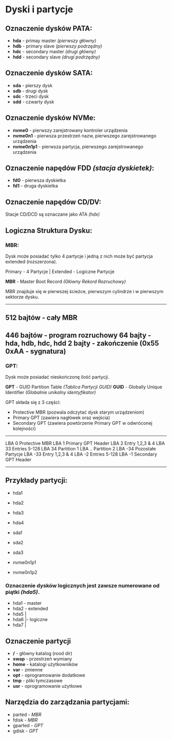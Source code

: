 # Dyski i partycje

## Oznaczenie dysków **PATA**:

-   **hda** - primay master *(pierwszy główny)*
-   **hdb** - primary slave *(pierwszy podrzędny)*
-   **hdc** - secondary master *(drugi główny)*
-   **hdd** - secondary slave *(drugi podrzędny)*

## Oznaczenie dysków **SATA**:

-   **sda** - pierszy dysk
-   **sdb** - drugi dysk
-   **sdc** - trzeci dysk
-   **sdd** - czwarty dysk

## Oznaczenie dysków **NVMe**:

-   **nvme0** - pierwszy zarejstrowany kontroler urządzenia
-   **nvme0n1** - pierwsza przestrzeń nazw, pierwszego zarejstrowanego
    urządzenia
-   **nvme0n1p1** - pierwsza partycja, pierwszego zarejstrowanego
    urządzenia

## Oznaczenie napędów **FDD** *(stacja dyskietek)*:

-   **fd0** - pierwsza dyskietka
-   **fd1** - druga dyskietka

## Oznaczenie napędów **CD/DV**:

Stacje CD/DCD są oznaczane jako ATA *(hdx)*

## Logiczna Struktura Dysku:

### MBR:

Dysk może posiadać tylko 4 partycje i jedną z nich może być partycja
extended (rozszerzona).

Primary - 4 Partycje \| Extended - Logiczne Partycje

**MBR** - Master Boot Record *(Główny Rekord Rozruchowy)*

MBR znajduje się w pierwszej ścieżce, pierwszym cylindrze i w pierwszym
sektorze dysku.

  -----------------------------------------------
  512 bajtów - cały MBR
  ---------------------------------------------
  446 bajtów - program rozruchowy
  64 bajty - hda, hdb, hdc, hdd
  2 bajty - zakończenie (0x55 0xAA - sygnatura)
  -----------------------------------------------

### GPT:

Dysk może posiadać nieskończonę ilość partycji.

**GPT** - GUID Partition Table *(Tablica Partycji GUID)* **GUID** -
Globally Unique Identifier *(Globalnie unikalny identyfikator)*

GPT składa się z 3 części:

-   Protective MBR (pozwala odczytać dysk starym urządzeniom)
-   Primary GPT (zawiera nagłówek oraz wejścia)
-   Secondary GPT (zawiera powtórzenie Primary GPT w odwróconej
    kolejności)

  --------- ----------------------
  LBA 0     Protective MBR
  LBA 1     Primary GPT Header
  LBA 2     Entry 1,2,3 & 4
  LBA 33    Entries 5-128
  LBA 34    Partition 1
  LBA ..    Partition 2
  LBA -34   Pozostałe Partycje
  LBA -33   Entry 1,2,3 & 4
  LBA -2    Entries 5-128
  LBA -1    Secondary GPT Header
  --------- ----------------------

## Przykłady partycji:

-   hda1

-   hda2

-   hda3

-   hda4

-   sda1

-   sda2

-   sda3

-   nvme0n1p1

-   nvme0n1p2

### Oznaczenie dysków logicznych jest zawsze numerowane od piątki *(hda5)*.

-   hda1 - master
-   hda2 - extended
-   hda5 \|
-   hda6 \|- logiczne
-   hda7 \|

## Oznaczenie partycji

-   **/** - główny katalog (rood dir)
-   **swap** - przestrzeń wymiany
-   **home** - katalogi użytkowników
-   **var** - zmienne
-   **opt** - oprogramowanie dodatkowe
-   **tmp** - pliki tymczasowe
-   **usr** - oprogramowanie użytkowe

## Narzędzia do zarządzania partycjami:

-   parted - *MBR*
-   fdisk - *MBR*
-   gparted - *GPT*
-   gdisk - *GPT*
